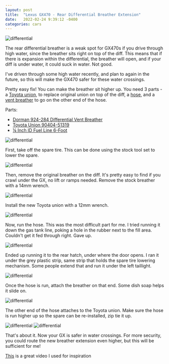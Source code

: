 ```yaml
---
layout: post
title:  "Lexus GX470 - Rear Differential Breather Extension"
date:   2022-02-24 9:39:12 -0400
categories: cars
---
```


![differential](/images/diff/9.jpg)

The rear differential breather is a weak spot for GX470s if you drive through high water, since the breather sits right on top of the diff. This means that if there is expansion within the differential, the breather will open, and if your diff is under water, it could suck in water. Not good. 

I've driven through some high water recently, and plan to again in the future, so this will make the GX470 safer for these water crossings. 

Pretty easy fix! You can make the breather sit higher up. You need 3 parts - a [Toyota union](https://amzn.to/3vfYakS), to replace original union on top of the diff, a [hose](https://amzn.to/3M0mdub), and a [vent breather](https://amzn.to/355ZyMf) to go on the other end of the hose. 

Parts:
* [Dorman 924-284 Differential Vent Breather](https://amzn.to/355ZyMf)
* [Toyota Union 90404-51319](https://amzn.to/3vfYakS)
* [¼ Inch ID Fuel Line 6-Foot](https://amzn.to/3M0mdub)

![differential](/images/diff/1.jpg)

First, take off the spare tire. This can be done using the stock tool set to lower the spare. 

![differential](/images/diff/2.jpg)

Then, remove the original breather on the diff. It's pretty easy to find if you crawl under the GX, no lift or ramps needed. Remove the stock breather with a 14mm wrench. 

![differential](/images/diff/3.jpg)

Install the new Toyota union with a 12mm wrench. 

![differential](/images/diff/6.jpg)

Now, run the hose. This was the most difficult part for me. I tried running it down the gas tank line, poking a hole in the rubber next to the fill area. Couldn't get it fed through right. Gave up. 

![differential](/images/diff/5.jpg)

Ended up running it to the rear hatch, under where the door opens. I ran it under the grey plastic strip, same strip that holds the spare tire lowering mechanism. Some people extend that and run it under the left taillight. 

![differential](/images/diff/8.jpg)

Once the hose is run, attach the breather on that end. Some dish soap helps it slide on. 

![differential](/images/diff/4.jpg)

The other end of the hose attaches to the Toyota union. Make sure the hose is run higher up so the spare can be re-installed, zip tie it up. 

![differential](/images/diff/7.jpg)
![differential](/images/diff/9.jpg)

That's about it. Now your GX is safer in water crossings. For more security, you could route the new breather extension even higher, but this will be sufficient for me!

[This](https://www.youtube.com/watch?v=RinBmzUdroc) is a great video I used for inspiration